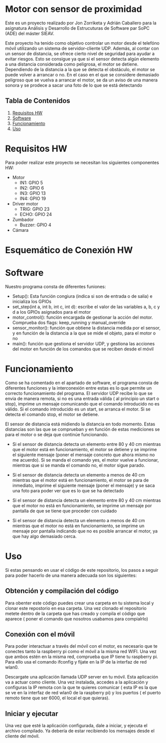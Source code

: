 # Motor con sensor de proximidad

Este es un proyecto realizado por Jon Zorriketa y Adrián Caballero para la asignatura Análisis y Desarrollo de Estrucuturas de Software par SoPC (ADE) del máster SIEAV. 

Este proyecto ha tenido como objetivo controlar un motor desde el telefóno móvil utilizando un sistema de servidor-cliente UDP. Además, al contar con un sensor de distancia, se ofrece cierto nivel de seguridad para ayudar a evitar riesgos. Esto se consigue ya que si el sensor detecta algún elemento a una distancia considerada como peligrosa, el motor se detiene. Dependiendo de la distancia a la que se detecta el obstáculo, el motor se puede volver a arrancar o no. En el caso en el que se considere demasiado peligroso que se vuelva a arrancar el motor, se da un aviso de una manera sonora y se prodece a sacar una foto de lo que se está detectando 

## Tabla de Contenidos

1. [Requisitos HW](#RequisitosHW)
2. [Software](#Software)
3. [Funcionamiento](#Funcionamiento)
4. [Uso](#Uso)


# Requisitos HW
Para poder realizar este proyecto se necesitan los siguientes componentes HW:
- Motor
    - IN1: GPIO 5
    - IN2: GPIO 6
    - IN3: GPIO 13
    - IN4: GPIO 19
- Driver motor
    - TRIG: GPIO 23
    - ECHO: GPIO 24
- Zumbador
    - Buzzer: GPIO 4
- Cámara
# Esquemático de Conexión HW






# Software

Nuestro programa consta de diferentes funiones:
- Setup(): Esta función congiura (indica si son de entrada o de salia) e inicializa los GPIOs
- set_step(int a, int b, int c, int d): escribe el valor de las variables a, b, c y d a los GPIOs asignados para el motor
- motor_control(): función encargada de gestionar la acción del motor. Comprueba dos flags: keep_running y manual_override
- sensor_monitor(): función que obtiene la distancia medida por el sensor, y en función de la distancia a la que se mide el objeto, para el motor o no
- main(): función que gestiona el servidor UDP, y gestiona las acciones del motor en función de los comandos que se reciben desde el móvil


# Funcionamiento

Como se ha comentado en el apartado de software, el programa consta de diferentes funciones y la interconexión entre estas es lo que permite un correcto funcionamiento del programa. El servidor UDP recibe lo que se envia de manera remota, si no es una entrada válida ( al principio un start o stop), imprime un mensaje comunicando que el comando introducido no es válido. Si el comando introducido es un start, se arranca el motor. Si se detecta el comando stop, el motor se detiene.

El sensor de distancia está midiendo la distancia en todo momento. Estas distancias son las que se comprueban y en función de estas mediciones se para el motor o se deja que continúe funcionando.

- Si el sensor de distancia detecta un elemento entre 80 y 40 cm mientras que el motor está en funcionamiento, el motor se detiene y se imprime el siguiente mensaje (poner el mensaje concreto que ahora mismo no me acuerdo). Si se manda el comando yes, el motor vuelve a funcionar, mientras que si se manda el comando no, el motor sigue parado. 

- Si el sensor de distancia detecta un elemento a menos de 40 cm mientras que el motor está en funcionamiento, el motor se para de inmediato, imprime el siguiente mensaje (poner el mensaje) y se saca una foto para poder ver que es lo que se ha detectado

- Si el sensor de distancia detecta un elemento entre 80 y 40 cm mientras que el motor no está en funcionamiento, se imprime un mensaje por pantalla de que se tiene que proceder con cuidado

- Si el sensor de distancia detecta un elemento a menos de 40 cm mientras que el motor no está en funcionamiento, se imprime un mensaje por pantalla indicando que no es posible arrancar el motor, ya que hay algo demasiado cerca. 


# Uso
Si estas pensando en usar el código de este repositorio, los pasos a seguir para poder hacerlo de una manera adecuada son los siguientes:

## Obtención y compilación del código
Para obenter este código puedes crear una carpeta en tu sistema local y clonar este repostorio en esa carpeta. Una vez clonado el repositorio metete dentro de la carpeta que has creado y compila el código que aparece ( poner el comando que nosotros usabamos para compialrlo)

## Conexión con el móvil
Para poder interactuar a través del móvil con el motor, es necesario que te conectes tanto la raspberry pi como el móvil a la misma red WIFI. Una vez que ambos estén en la misma red, comprueba que IP tiene tu raspberry pi. Para ello usa el comando ifconfig y fijate en la IP de la interfaz de red wlan0. 

Descargate una aplicación llamada UDP server en tu móvil. Esta aplicación va a actuar como cliente. Una vez instalada, accedes a la aplicación y configuras la IP remota con la que te quieres comunicar ( esta IP es la que se ve en la interfaz de red wlan0 de la raspberry pi) y los puertos ( el puerto remoto tiene que ser 6000, el local el que quieras). 

## Iniciar y ejecutar
Una vez que esté la aplicación configurada, dale a iniciar, y ejecuta el archivo compilado. Ya debería de estar recibiendo los mensajes desde el cliente del móvil. 



